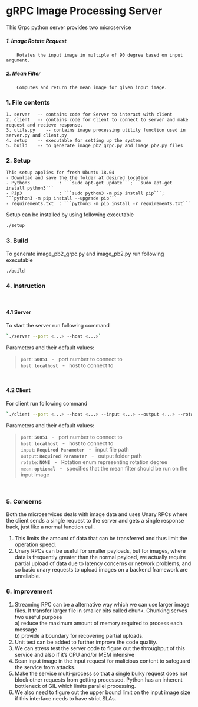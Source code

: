 # gRPC Image Processing Server

This Grpc python server provides two microservice 
##### 1. Image Rotate Request
        Rotates the input image in multiple of 90 degree based on input argument.
##### 2. Mean Filter
        Computes and return the mean image for given input image.



### 1. File contents

    1. server   -- contains code for Server to interact with client 
    2. client   -- contains code for Client to connect to server and make request and recieve response.
    3. utils.py    -- contains image processing utility function used in server.py and client.py
    4. setup    -- executable for setting up the system
    5. build    -- to generate image_pb2_grpc.py and image_pb2.py files


### 2. Setup

    This setup applies for fresh Ubuntu 18.04 
    - Download and save the the folder at desired location
    - Python3           : ```sudo apt-get update```;```sudo apt-get install python3```
    - Pip3              : ```sudo python3 -m pip install pip```; ```python3 -m pip install --upgrade pip```
    - requirements.txt  : ```python3 -m pip install -r requirements.txt```

Setup can be installed by using following executable
```bash
./setup
```

### 3. Build
To generate image_pb2_grpc.py and image_pb2.py run following executable
```bash
./build
```

### 4. Instruction
</br>

#### 4.1 Server 
To start the server run following command
```bash
`./server --port <...> --host <...>`
```
Parameters and their default values:

>```port```: **```50051```** &nbsp; - &nbsp; port number to connect to <br/>
>```host```: **```localhost```** &nbsp; - &nbsp; host to connect to <br/>
</br>

#### 4.2 Client
For client run following command
```bash
`./client --port <...> --host <...> --input <...> --output <...> --rotate <...> --mean`
```
Parameters and their default values:

>```port```: **```50051```** &nbsp; - &nbsp; port number to connect to <br/>
>```host```: **```localhost```** &nbsp; - &nbsp; host to connect to <br/>
>```input```: **```Required Parameter```** &nbsp; - &nbsp; input file path <br/>
>```output```: **```Required Parameter```** &nbsp; - &nbsp; output folder path <br/>
>```rotate```: **```NONE```** &nbsp; - &nbsp; Rotation enum representing rotation degree  <br/>
>```mean```: **```optional```** &nbsp; - &nbsp; specifies that the mean filter should be
run on the input image  <br/>
</br>

### 5. Concerns

Both the microservices deals with image data and uses Unary RPCs where the client sends 
a single request to the server and gets a single response back, just like a normal function call. 
1. This limits the amount of data that can be transferred and thus limit the operation speed.
2. Unary RPCs can be useful for smaller payloads, but for images, where data is frequently greater 
than the normal payload, we actually require partial upload of data due to latency concerns or network problems, 
and so basic unary requests to upload images on a backend framework are unreliable. 

### 6. Improvement 
1. Streaming RPC can be a alternative way which we can use larger image files. It transfer larger file 
in smaller bits called chunk. Chunking serves two useful purpose </br>
a) reduce the maximum amount of memory required to process each message <br/>
b) provide a boundary for recovering partial uploads. <br/>
2. Unit test can be added to further improve the code quality.
3. We can stress test the server code to figure out the throughput of this service and also if it’s CPU and/or MEM intensive
4. Scan input image in the input request for malicious content to safeguard the service from attacks.
5. Make the service multi-process so that a single bulky request does not block other requests from getting processed. Python has an inherent bottleneck of GIL which limits parallel processing.
6. We also need to figure out the upper bound limit on the input image size if this interface needs to have strict SLAs.



